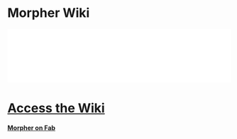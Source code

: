 # Morpher Wiki

![](https://raw.githubusercontent.com/DrowningDragons/Morpher/main/MorpherLogo.png)

# [Access the Wiki](https://github.com/DrowningDragons/Morpher/wiki)

**[Morpher on Fab](https://www.fab.com/listings/f2b67f1b-97a9-4c74-9fc3-260fe789e3ab)**
